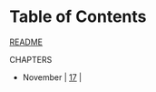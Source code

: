 Table of Contents
=================

[README](../README.md)

CHAPTERS

- November
\| [17](../.jump/body/11-17.md) \|
